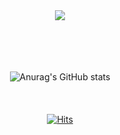 <div align=center>

  <img src="https://capsule-render.vercel.app/api?type=wave&color=F8E0F1&height=120&section=footer&text=👐🏻안녕👐🏻&fontColor=29088A&animation=twinkling&fontSize=40&" />
<br/><br/><br/><br/><br/>

<!--
**kayachlrh/kayachlrh** is a ✨ _special_ ✨ repository because its `README.md` (this file) appears on your GitHub profile.

Here are some ideas to get you started:

- 🔭 I’m currently working on ...
- 🌱 I’m currently learning ...
- 👯 I’m looking to collaborate on ...
- 🤔 I’m looking for help with ...
- 💬 Ask me about ...
- 📫 How to reach me: ...
- 😄 Pronouns: ...
- ⚡ Fun fact: ...
-->
![Anurag's GitHub stats](https://github-readme-stats.vercel.app/api?username=kayachlrh&show_icons=true&theme=tokyonight&count_private=true) 
<br/><br/><br/><br/>
[![Hits](https://hits.seeyoufarm.com/api/count/incr/badge.svg?url=https%3A%2F%2Fgithub.com%2Fkayachlrh&count_bg=%23CB1EEB&title_bg=%23B18AEB&icon=&icon_color=%23E7E7E7&title=hits&edge_flat=false)](https://hits.seeyoufarm.com)

</div>
